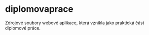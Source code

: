 # diplomovaprace
Zdrojové soubory webové aplikace, která vznikla jako praktická část diplomové práce.